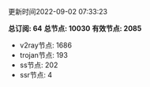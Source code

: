 更新时间2022-09-02 07:33:23

**总订阅: 64**
**总节点: 10030**
**有效节点: 2085**
- v2ray节点: 1686
- trojan节点: 193
- ss节点: 202
- ssr节点: 4
